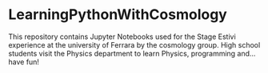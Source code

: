 # LearningPythonWithCosmology
This repository contains Jupyter Notebooks used for the Stage Estivi experience at the university of Ferrara by the cosmology group. High school students visit the Physics department to learn Physics, programming and... have fun!
